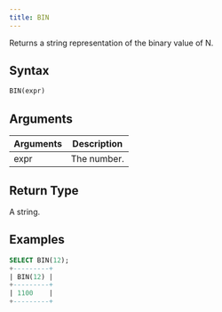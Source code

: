 ```yaml
---
title: BIN
---
```


Returns a string representation of the binary value of N.

## Syntax

```sql
BIN(expr)
```

## Arguments

| Arguments   | Description |
| ----------- | ----------- |
| expr        | The number. |

## Return Type

A string.

## Examples

```sql
SELECT BIN(12);
+---------+
| BIN(12) |
+---------+
| 1100    |
+---------+
```
